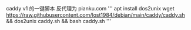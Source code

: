 caddy v1 的一键脚本
反代理为 pianku.com
'''
apt install dos2unix
wget https://raw.githubusercontent.com/lost1984/debian/main/caddy/caddy.sh && dos2unix caddy.sh && bash caddy.sh
'''
